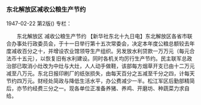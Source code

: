 ### 东北解放区减收公粮生产节约

1947-02-22
第2版()
专栏：

　　东北解放区
    减收公粮生产节约
    【新华社东北十九日电】东北解放区各省市联合办事处行政委员会，于十一日举行第十五次常委会，决定本年度公粮总额较去年度减收百分之十，并增设农业馆领导生产组织。另发放水利贷款一万万元（每元合法币十五元），以恢复旧有水利建设。同时各机关均厉行生产节约。民主联军总政治部已取消小灶改为中灶与大灶，人人动手做鞋，该部每方烟草开支已由十二万元减至八万元。东北日报印刷厂的纸张损失，由每天百分之五减至千分之四，计每天节约四万元。财经处简政与降低生活水平，办公费减少一半。松江军区后勤部精简后，亦节约经费三分之一。现各单位正准备养猪、养鸡、开磨坊、种蔬菜力求自给。
